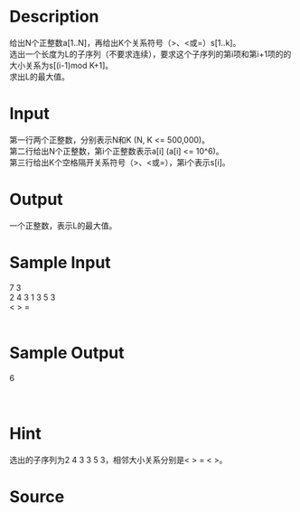 
# Description

<div class="content"><p>给出N个正整数a[1..N]，再给出K个关系符号（&gt;、&lt;或=）s[1..k]。<br/>
选出一个长度为L的子序列（不要求连续），要求这个子序列的第i项和第i+1项的的大小关系为s[(i-1)mod K+1]。<br/>
求出L的最大值。</p>
<p></p></div>

# Input

<div class="content"><p>第一行两个正整数，分别表示N和K (N, K &lt;= 500,000)。<br/>
第二行给出N个正整数，第i个正整数表示a[i] (a[i] &lt;= 10^6)。<br/>
第三行给出K个空格隔开关系符号（&gt;、&lt;或=），第i个表示s[i]。</p>
<p></p></div>

# Output

<div class="content"><p>一个正整数，表示L的最大值。</p>
<p></p></div>

# Sample Input

<div class="content"><span class="sampledata">7 3<br/>
2 4 3 1 3 5 3<br/>
&lt; &gt; =<br/>
<br/>
</span></div>

# Sample Output

<div class="content"><span class="sampledata">6<br/>
<br/>
<br/>
</span></div>

# Hint

<div class="content"><p></p><p>选出的子序列为2 4 3 3 5 3，相邻大小关系分别是&lt; &gt; = &lt; &gt;。</p><p></p></div>

# Source

<div class="content"><p><a href="problemset.php?search="></a></p></div>

